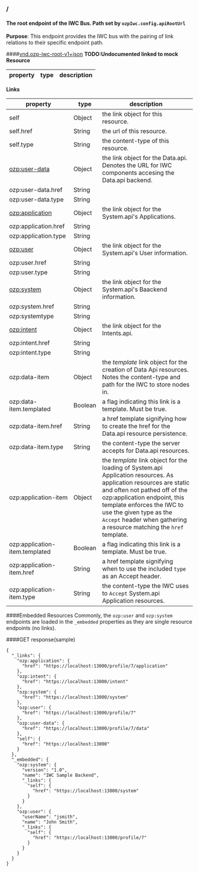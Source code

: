 ### /
#### The root endpoint of the IWC Bus. Path set by `ozpIwc.config.apiRootUrl`
**Purpose**: This endpoint provides the IWC bus with the pairing of link relations to their specific endpoint path.

####[vnd.ozp-iwc-root-v1+json](https://github.com/aml-development/ozp-data-schemas/blob/master/mock/api/index.json) **TODO:Undocumented linked to mock** 
**Resource**

| property | type    | description                               |
|------------|---------|-------------------------------------------|

**Links**

| property   | type    | description                               |
|------------|---------|-------------------------------------------|
|  self                   | Object  | the link object for this resource.        |
|  self.href              | String  | the url of this resource.                 |
|  self.type              | String  | the content-type of this resource.        |
|  [ozp:user-data](data.md)| Object  | the link object for the Data.api. Denotes the URL for IWC components accesing the Data.api backend.|
|  ozp:user-data.href     | String  |                                           |
|  ozp:user-data.type     | String  |                                           |
|  [ozp:application](application.md)| Object  | the link object for the System.api's Applications.|
|  ozp:application.href   | String  |                                           |
|  ozp:application.type   | String  |                                           |
|  [ozp:user](user.md)    | Object  | the link object for the System.api's User information.        |
|  ozp:user.href          | String  |                                           |
|  ozp:user.type          | String  |                                           |
|  [ozp:system](system.md)| Object  | the link object for the System.api's Baackend information.        |
|  ozp:system.href        | String  |                                           |
|  ozp:systemtype         | String  |                                           |
|  [ozp:intent](intents.md)| Object  | the link object for the Intents.api.        |
|  ozp:intent.href        | String  |                                           |
|  ozp:intent.type        | String  |                                           |
|  ozp:data-item          | Object  | the *template* link object for the creation of Data Api resources. Notes the content-type and path for the IWC to store nodes in.|
|  ozp:data-item.templated| Boolean | a flag indicating this link is a template. Must be true.|
|  ozp:data-item.href        | String  | a href template signifying how to create the href for the Data.api resource persistence.|
|  ozp:data-item.type        | String  | the content-type the server accepts for Data.api resources.                                          |
|  ozp:application-item          | Object  | the *template* link object for the loading of System.api Application resources. As application resources are static and often not pathed off of the ozp:application endpoint, this template enforces the IWC to use the given type as the `Accept` header when gathering a resource matching the `href` template.|
|  ozp:application-item.templated| Boolean | a flag indicating this link is a template. Must be true.|
|  ozp:application-item.href        | String  | a href template signifying when to use the included `type` as an Accept header.|
|  ozp:application-item.type        | String  | the content-type the IWC uses to `Accept`  System.api Application resources.|


####Embedded Resources
Commonly, the `ozp:user` and `ozp:system` endpoints are loaded in the `_embedded` properties as they are single resource
endpoints (no links). 

####GET response(sample)
```
{
  "_links": {   
    "ozp:application": {
      "href": "https://localhost:13000/profile/7/application"
    },
    "ozp:intent": {
      "href": "https://localhost:13000/intent"
    },
    "ozp:system": {
      "href": "https://localhost:13000/system"
    },
    "ozp:user": {
      "href": "https://localhost:13000/profile/7"
    },
    "ozp:user-data": {
      "href": "https://localhost:13000/profile/7/data"
    },
    "self": {
      "href": "https://localhost:13000"
    }
  },
  "_embedded": {
    "ozp:system": {
      "version": "1.0",
      "name": "IWC Sample Backend",
      "_links": {
        "self": {
          "href": "https://localhost:13000/system"
        }
      }
    },
    "ozp:user": {
      "userName": "jsmith",
      "name": "John Smith",
      "_links": {
        "self": {
          "href": "https://localhost:13000/profile/7"
        }
      }
    }
  }
}
```